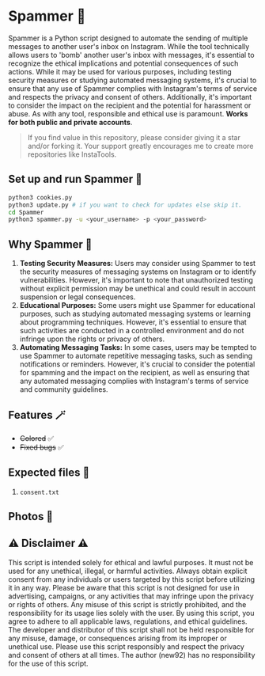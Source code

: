 # Spammer 🧨

Spammer is a Python script designed to automate the sending of multiple messages to another user's inbox on Instagram. While the tool technically allows users to 'bomb' another user's inbox with messages, it's essential to recognize the ethical implications and potential consequences of such actions. While it may be used for various purposes, including testing security measures or studying automated messaging systems, it's crucial to ensure that any use of Spammer complies with Instagram's terms of service and respects the privacy and consent of others. Additionally, it's important to consider the impact on the recipient and the potential for harassment or abuse. As with any tool, responsible and ethical use is paramount. **Works for both public and private accounts**.

> If you find value in this repository, please consider giving it a star and/or forking it. Your support greatly encourages me to create more repositories like InstaTools.

## Set up and run Spammer 🚀

```bash
python3 cookies.py
python3 update.py # if you want to check for updates else skip it.
cd Spammer
python3 spammer.py -u <your_username> -p <your_password>
```

## Why Spammer 🤔

1. **Testing Security Measures:** Users may consider using Spammer to test the security measures of messaging systems on Instagram or to identify vulnerabilities. However, it's important to note that unauthorized testing without explicit permission may be unethical and could result in account suspension or legal consequences.
2. **Educational Purposes:** Some users might use Spammer for educational purposes, such as studying automated messaging systems or learning about programming techniques. However, it's essential to ensure that such activities are conducted in a controlled environment and do not infringe upon the rights or privacy of others.
3. **Automating Messaging Tasks:**  In some cases, users may be tempted to use Spammer to automate repetitive messaging tasks, such as sending notifications or reminders. However, it's crucial to consider the potential for spamming and the impact on the recipient, as well as ensuring that any automated messaging complies with Instagram's terms of service and community guidelines.

## Features 🪄

- ~~Colored~~ ✅
- ~~Fixed bugs~~ ✅

## Expected files 📂

1) `consent.txt`

## Photos 📸



## ⚠️ Disclaimer ⚠️
This script is intended solely for ethical and lawful purposes. It must not be used for any unethical, illegal, or harmful activities. Always obtain explicit consent from any individuals or users targeted by this script before utilizing it in any way.
Please be aware that this script is not designed for use in advertising, campaigns, or any activities that may infringe upon the privacy or rights of others. Any misuse of this script is strictly prohibited, and the responsibility for its usage lies solely with the user.
By using this script, you agree to adhere to all applicable laws, regulations, and ethical guidelines. The developer and distributor of this script shall not be held responsible for any misuse, damage, or consequences arising from its improper or unethical use.
Please use this script responsibly and respect the privacy and consent of others at all times. The author (new92) has no responsibility for the use of this script.